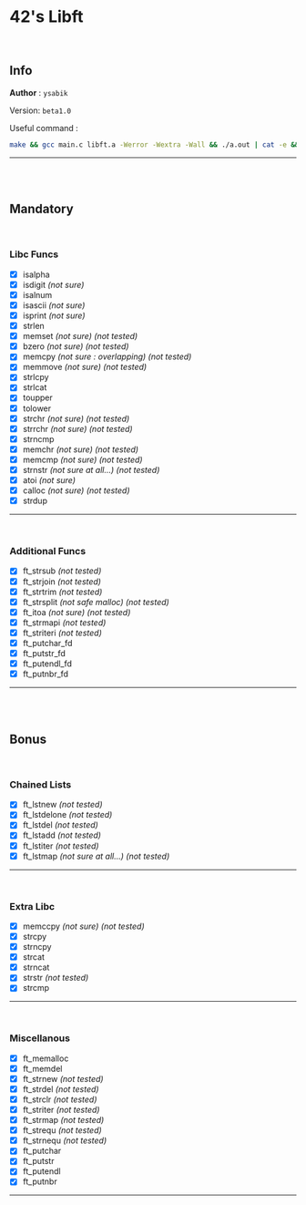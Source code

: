 # 42's Libft

<br>

## Info

__Author__ : `ysabik`

Version: `beta1.0`

Useful command :
```sh
make && gcc main.c libft.a -Werror -Wextra -Wall && ./a.out | cat -e && rm a.out
```

---

<br><br>

## Mandatory

<br>

### Libc Funcs

- [X] isalpha
- [X] isdigit *(not sure)*
- [X] isalnum
- [X] isascii *(not sure)*
- [X] isprint *(not sure)*
- [X] strlen
- [X] memset *(not sure)* *(not tested)*
- [X] bzero *(not sure)* *(not tested)*
- [X] memcpy *(not sure : overlapping)* *(not tested)*
- [X] memmove *(not sure)* *(not tested)*
- [X] strlcpy
- [X] strlcat
- [X] toupper
- [X] tolower
- [X] strchr *(not sure)* *(not tested)*
- [X] strrchr *(not sure)* *(not tested)*
- [X] strncmp
- [X] memchr *(not sure)* *(not tested)*
- [X] memcmp *(not sure)* *(not tested)*
- [X] strnstr *(not sure at all...)* *(not tested)*
- [X] atoi *(not sure)*
- [X] calloc *(not sure)* *(not tested)*
- [X] strdup

---

<br>

### Additional Funcs

- [X] ft_strsub *(not tested)*
- [X] ft_strjoin *(not tested)*
- [X] ft_strtrim *(not tested)*
- [X] ft_strsplit *(not safe malloc)* *(not tested)*
- [X] ft_itoa *(not sure)* *(not tested)*
- [X] ft_strmapi *(not tested)*
- [X] ft_striteri *(not tested)*
- [X] ft_putchar_fd
- [X] ft_putstr_fd
- [X] ft_putendl_fd
- [X] ft_putnbr_fd

---

<br><br>

## Bonus

<br>

### Chained Lists

- [X] ft_lstnew *(not tested)*
- [X] ft_lstdelone *(not tested)*
- [X] ft_lstdel *(not tested)*
- [X] ft_lstadd *(not tested)*
- [X] ft_lstiter *(not tested)*
- [X] ft_lstmap *(not sure at all...)* *(not tested)*

---

<br>

### Extra Libc

- [X] memccpy *(not sure)* *(not tested)*
- [X] strcpy
- [X] strncpy
- [X] strcat
- [X] strncat
- [X] strstr *(not tested)*
- [X] strcmp

---

<br>

### Miscellanous

- [X] ft_memalloc
- [X] ft_memdel
- [X] ft_strnew *(not tested)*
- [X] ft_strdel *(not tested)*
- [X] ft_strclr *(not tested)*
- [X] ft_striter *(not tested)*
- [X] ft_strmap *(not tested)*
- [X] ft_strequ *(not tested)*
- [X] ft_strnequ *(not tested)*
- [X] ft_putchar
- [X] ft_putstr
- [X] ft_putendl
- [X] ft_putnbr

---

<br>

